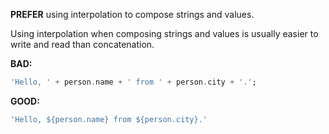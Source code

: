 **PREFER** using interpolation to compose strings and values.

Using interpolation when composing strings and values is usually easier to write
and read than concatenation.

**BAD:**
```dart
'Hello, ' + person.name + ' from ' + person.city + '.';
```

**GOOD:**
```dart
'Hello, ${person.name} from ${person.city}.'
```

